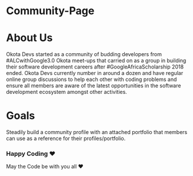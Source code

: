 # Community-Page
# About Us
Okota Devs started as a community of budding developers from #ALCwithGoogle3.0 Okota meet-ups that carried on as a group in building their software development careers after #GoogleAfricaScholarship 2018 ended.
Okota Devs currently number in around a dozen and have regular online group discussions to help each other with coding problems and ensure all members are aware of the latest opportunities in the software development ecosystem amongst other activities.
# Goals
Steadily build a community profile with an attached portfolio that members can use as a reference for their profiles/portfolio.



### Happy Coding ❤

May the Code be with you all ❤
